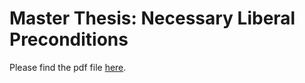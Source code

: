 # Master Thesis: Necessary Liberal Preconditions
Please find the pdf file [here](thesis/aux/main-anran-ma.pdf).